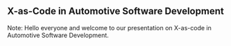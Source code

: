 ## X-as-Code in Automotive Software Development

Note:
Hello everyone and welcome to our presentation on X-as-code in Automotive Software Development.
